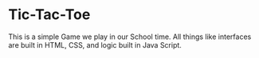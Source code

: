 # Tic-Tac-Toe
This is a simple Game we play in our School time.
All things like interfaces are built in HTML, CSS, and logic built in Java Script.
